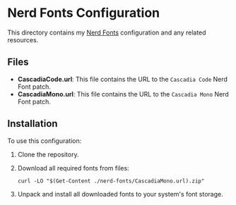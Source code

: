 # Nerd Fonts Configuration

This directory contains my [Nerd Fonts](https://www.nerdfonts.com/) configuration
and any related resources.

## Files

- **CascadiaCode.url**: This file contains the URL to the `Cascadia Code` Nerd Font patch.
- **CascadiaMono.url**: This file contains the URL to the `Cascadia Mono` Nerd Font patch.

## Installation

To use this configuration:

1. Clone the repository.
2. Download all required fonts from files:

    ```pwsh
    curl -LO "$(Get-Content ./nerd-fonts/CascadiaMono.url).zip"
    ```

3. Unpack and install all downloaded fonts to your system's font storage.
